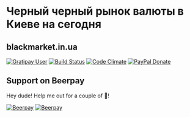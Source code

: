 # Черный черный рынок валюты в Киеве на сегодня
## blackmarket.in.ua
[![Gratipay User](https://img.shields.io/gratipay/user/my8bit.svg?maxAge=2592000)](https://gratipay.com/~my8bit/)
[![Build Status](https://travis-ci.org/my8bit/blackmarket.in.ua.svg)](https://travis-ci.org/my8bit/blackmarket.in.ua)
[![Code Climate](https://codeclimate.com/github/my8bit/blackmarket.in.ua/badges/gpa.svg)](https://codeclimate.com/github/my8bit/blackmarket.in.ua)
[![PayPal Donate](https://img.shields.io/badge/paypal-donate-yellow.svg)](https://www.paypal.com/cgi-bin/webscr?cmd=_donations&business=ihor%40pavlenko%2eninja&lc=AU&item_name=opensource%20support&currency_code=USD&bn=PP%2dDonationsBF%3abtn_donate_SM%2egif%3aNonHosted)

## Support on Beerpay
Hey dude! Help me out for a couple of :beers:!

[![Beerpay](https://beerpay.io/my8bit/blackmarket.in.ua/badge.svg?style=beer-square)](https://beerpay.io/my8bit/blackmarket.in.ua)  [![Beerpay](https://beerpay.io/my8bit/blackmarket.in.ua/make-wish.svg?style=flat-square)](https://beerpay.io/my8bit/blackmarket.in.ua?focus=wish)